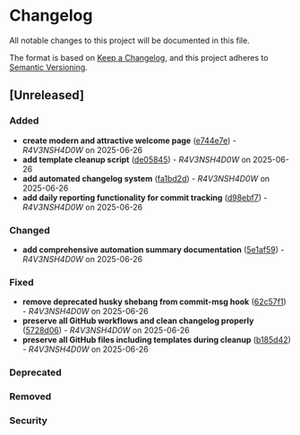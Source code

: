 # Changelog

All notable changes to this project will be documented in this file.

The format is based on [Keep a Changelog](https://keepachangelog.com/en/1.0.0/),
and this project adheres to [Semantic Versioning](https://semver.org/spec/v2.0.0.html).

## [Unreleased]

### Added

- **create modern and attractive welcome page** ([e744e7e](../../commit/e744e7e)) - _R4V3NSH4D0W_ on 2025-06-26
- **add template cleanup script** ([de05845](../../commit/de05845)) - _R4V3NSH4D0W_ on 2025-06-26
- **add automated changelog system** ([fa1bd2d](../../commit/fa1bd2d)) - _R4V3NSH4D0W_ on 2025-06-26
- **add daily reporting functionality for commit tracking** ([d98ebf7](../../commit/d98ebf7)) - _R4V3NSH4D0W_ on 2025-06-26

### Changed

- **add comprehensive automation summary documentation** ([5e1af59](../../commit/5e1af59)) - _R4V3NSH4D0W_ on 2025-06-26

### Fixed

- **remove deprecated husky shebang from commit-msg hook** ([62c57f1](../../commit/62c57f1)) - _R4V3NSH4D0W_ on 2025-06-26
- **preserve all GitHub workflows and clean changelog properly** ([5728d06](../../commit/5728d06)) - _R4V3NSH4D0W_ on 2025-06-26
- **preserve all GitHub files including templates during cleanup** ([b185d42](../../commit/b185d42)) - _R4V3NSH4D0W_ on 2025-06-26

### Deprecated

### Removed

### Security
